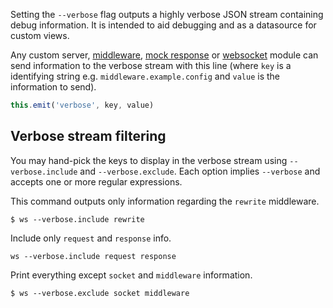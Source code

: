 Setting the `--verbose` flag outputs a highly verbose JSON stream containing debug information. It is intended to aid debugging and as a datasource for custom views.

Any custom server, [middleware](Creating-middleware.md), [mock response](How-to-create-a-mock-response.md) or [websocket](How-to-create-a-websocket-module.md) module can send information to the verbose stream with this line (where `key` is a identifying string e.g. `middleware.example.config` and `value` is the information to send). 

```js
this.emit('verbose', key, value)
```

## Verbose stream filtering

You may hand-pick the keys to display in the verbose stream using `--verbose.include` and `--verbose.exclude`. Each option implies `--verbose` and accepts one or more regular expressions.

This command outputs only information regarding the `rewrite` middleware. 

```
$ ws --verbose.include rewrite
```

Include only `request` and `response` info. 

```
ws --verbose.include request response
```

Print everything except `socket` and `middleware` information.

```
$ ws --verbose.exclude socket middleware
```

